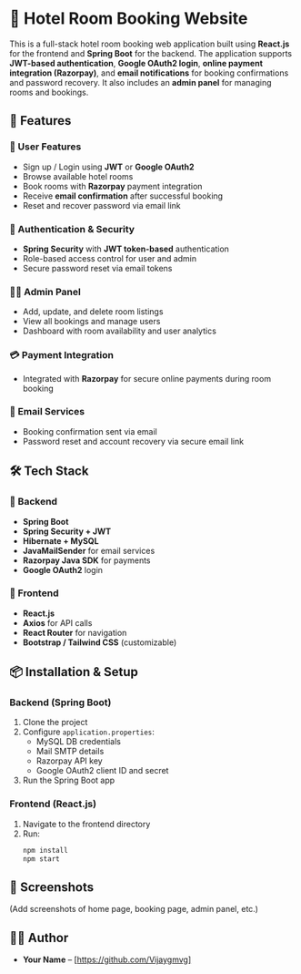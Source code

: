 
# 🏨 Hotel Room Booking Website

This is a full-stack hotel room booking web application built using **React.js** for the frontend and **Spring Boot** for the backend. The application supports **JWT-based authentication**, **Google OAuth2 login**, **online payment integration (Razorpay)**, and **email notifications** for booking confirmations and password recovery. It also includes an **admin panel** for managing rooms and bookings.

## 🚀 Features

### 👤 User Features
- Sign up / Login using **JWT** or **Google OAuth2**
- Browse available hotel rooms
- Book rooms with **Razorpay** payment integration
- Receive **email confirmation** after successful booking
- Reset and recover password via email link

### 🔐 Authentication & Security
- **Spring Security** with **JWT token-based** authentication
- Role-based access control for user and admin
- Secure password reset via email tokens

### 🧑‍💼 Admin Panel
- Add, update, and delete room listings
- View all bookings and manage users
- Dashboard with room availability and user analytics

### 💳 Payment Integration
- Integrated with **Razorpay** for secure online payments during room booking

### 📧 Email Services
- Booking confirmation sent via email
- Password reset and account recovery via secure email link

## 🛠️ Tech Stack

### 🔧 Backend
- **Spring Boot**
- **Spring Security + JWT**
- **Hibernate + MySQL**
- **JavaMailSender** for email services
- **Razorpay Java SDK** for payments
- **Google OAuth2** login

### 🎨 Frontend
- **React.js**
- **Axios** for API calls
- **React Router** for navigation
- **Bootstrap / Tailwind CSS** (customizable)

## 📦 Installation & Setup

### Backend (Spring Boot)
1. Clone the project
2. Configure `application.properties`:
   - MySQL DB credentials
   - Mail SMTP details
   - Razorpay API key
   - Google OAuth2 client ID and secret
3. Run the Spring Boot app

### Frontend (React.js)
1. Navigate to the frontend directory
2. Run:
   ```bash
   npm install
   npm start
   ```

## 📸 Screenshots
(Add screenshots of home page, booking page, admin panel, etc.)



## 🧑‍💻 Author
- **Your Name** – [https://github.com/Vijaygmvg]
